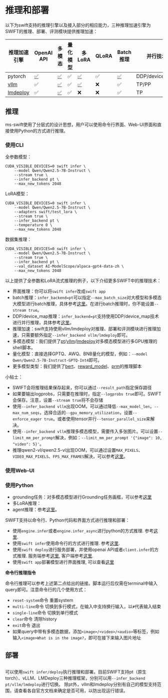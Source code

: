 # 推理和部署

以下为swift支持的推理引擎以及接入部分的相应能力，三种推理加速引擎为SWIFT的推理、部署、评测模块提供推理加速：

| 推理加速引擎 | OpenAI API | 多模态 |  量化模型 | 多LoRA | QLoRA | Batch推理 | 并行技术       |
| ------------ | -------------- | ---------- | ------ | -------- | ------ | ----- | ----- |
| pytorch      | [✅](https://github.com/modelscope/ms-swift/blob/main/examples/deploy/client/llm/chat/openai_client.py) | [✅](https://github.com/modelscope/ms-swift/blob/main/examples/app/mllm.sh) |     ✅        | [✅](https://github.com/modelscope/ms-swift/blob/main/examples/infer/demo_lora.py) | ✅     | [✅](https://github.com/modelscope/ms-swift/blob/main/examples/infer/pt/batch_ddp.sh) |DDP/device_map |
| [vllm](https://github.com/vllm-project/vllm)         | ✅          | [✅](https://github.com/modelscope/ms-swift/blob/main/examples/infer/vllm/mllm_tp.sh) |    ✅        | [✅](https://github.com/modelscope/ms-swift/blob/main/examples/deploy/lora/server.sh) | ❌    | ✅ |  TP/PP   |
| [lmdeploy](https://github.com/InternLM/lmdeploy)    | ✅          | [✅](https://github.com/modelscope/ms-swift/blob/main/examples/infer/lmdeploy/mllm_tp.sh) |      ✅        | ❌      | ❌     | ✅ | TP     |


## 推理
ms-swift使用了分层式的设计思想，用户可以使用命令行界面、Web-UI界面和直接使用Python的方式进行推理。

### 使用CLI

全参数模型：
```shell
CUDA_VISIBLE_DEVICES=0 swift infer \
    --model Qwen/Qwen2.5-7B-Instruct \
    --stream true \
    --infer_backend pt \
    --max_new_tokens 2048
```

LoRA模型：
```shell
CUDA_VISIBLE_DEVICES=0 swift infer \
    --model Qwen/Qwen2.5-7B-Instruct \
    --adapters swift/test_lora \
    --stream true \
    --infer_backend pt \
    --temperature 0 \
    --max_new_tokens 2048
```


数据集推理：
```shell
CUDA_VISIBLE_DEVICES=0 swift infer \
    --model Qwen/Qwen2.5-7B-Instruct \
    --stream true \
    --infer_backend pt \
    --val_dataset AI-ModelScope/alpaca-gpt4-data-zh \
    --max_new_tokens 2048
```

以上提供了全参数和LoRA流式推理的例子，以下介绍更多SWIFT中的推理技术：
- 界面推理：你可以将`swift infer`改成`swift app`
- batch推理：`infer_backend=pt`可以指定`--max_batch_size`对大模型和多模态大模型进行batch推理，具体参考[这里](https://github.com/modelscope/ms-swift/blob/main/examples/infer/pt/batch_ddp.sh)。在进行batch推理时，你不能设置`--stream true`。
- DDP/device_map推理：`infer_backend=pt`支持使用DDP/device_map技术进行并行推理，具体参考[这里](https://github.com/modelscope/ms-swift/blob/main/examples/infer/pt/mllm_device_map.sh)。
- 推理加速：swift支持使用vllm/lmdeploy对推理、部署和评测模块进行推理加速，只需要额外指定`--infer_backend vllm/lmdeploy`即可。
- 多模态模型：我们提供了[pt](https://github.com/modelscope/ms-swift/blob/main/examples/infer/pt/mllm_device_map.sh)/[vllm](https://github.com/modelscope/ms-swift/blob/main/examples/infer/vllm/mllm_tp.sh)/[lmdeploy](https://github.com/modelscope/ms-swift/blob/main/examples/infer/lmdeploy/mllm_tp.sh)对多模态模型进行多GPU推理的shell脚本。
- 量化模型：直接选择GPTQ、AWQ、BNB量化的模型，例如：`--model Qwen/Qwen2.5-7B-Instruct-GPTQ-Int4`即可。
- 更多模型类型：我们提供了[bert](https://github.com/modelscope/ms-swift/blob/main/examples/infer/pt/bert.sh)、[reward_model](https://github.com/modelscope/ms-swift/blob/main/examples/infer/pt/reward_model.sh)、[prm](https://github.com/modelscope/ms-swift/blob/main/examples/infer/pt/prm.sh)的推理脚本


小帖士：
- SWIFT会将推理结果保存起来，你可以通过`--result_path`指定保存路径
- 如果要输出logprobs，只需要在推理时，指定`--logprobs true`即可。SWIFT会保存。注意，设置`--stream true`将不会存储
- 使用`--infer_backend vllm`出现OOM，可以通过降低`--max_model_len`，`--max_num_seqs`，选择合适的`--gpu_memory_utilization`，设置`--enforce_eager true`。或者使用tensor并行`--tensor_parallel_size`来解决。
- 使用`--infer_backend vllm`推理多模态模型，需要传入多张图片。可以设置`--limit_mm_per_prompt`解决，例如：`--limit_mm_per_prompt '{"image": 10, "video": 5}'`。
- 推理qwen2-vl/qwen2.5-vl出现OOM，可以通过设置`MAX_PIXELS`、`VIDEO_MAX_PIXELS`、`FPS_MAX_FRAMES`解决，可以参考[这里](https://github.com/modelscope/ms-swift/blob/main/examples/app/mllm.sh)。


### 使用Web-UI


### 使用Python


- grounding任务：对多模态模型进行Grounding任务画框，可以参考[这里](https://github.com/modelscope/ms-swift/blob/main/examples/infer/demo_grounding.py)
- 多LoRA推理：
- agent推理：参考[这里](https://github.com/modelscope/ms-swift/blob/main/examples/infer/demo_agent.py)。

SWIFT支持以命令行、Python代码和界面方式进行推理和部署：
- 使用`engine.infer`或者`engine.infer_async`进行python的方式推理. 参考[这里](https://github.com/modelscope/ms-swift/blob/main/examples/infer/demo.py).
- 使用`swift infer`使用命令行的方式进行推理. 参考[这里](https://github.com/modelscope/ms-swift/blob/main/examples/infer/cli_demo.sh).
- 使用`swift deploy`进行服务部署，并使用openai API或者`client.infer`的方式推理. 服务端参考[这里](https://github.com/modelscope/ms-swift/tree/main/examples/deploy/server), 客户端参考[这里](https://github.com/modelscope/ms-swift/tree/main/examples/deploy/client).
- 使用`swift app`部署模型进行界面推理, 可以查看[这里](../GetStarted/Web-UI.md)



**命令行推理指令**

命令行推理可以参考上述第二点给出的链接。脚本运行后仅需在terminal中输入query即可。注意命令行的几个使用方式：
- `reset-system`命令 重置system
- `multi-line`命令 切换到多行模式，在输入中支持换行输入，以`#`代表输入结束
- `single-line`命令 切换到单行模式
- `clear`命令 清除history
- `exit`命令 退出
- 如果query中带有多模态数据，添加`<image>/<video>/<audio>`等标签，例如输入`<image>What is in the image?`，即可在接下来输入图片地址



## 部署




##

可以使用`swift infer/deploy`执行推理和部署。目前SWIFT支持pt（原生torch）、vLLM、LMDeploy三种推理框架，分别可以用`--infer_backend pt/vllm/lmdeploy`进行切换。
除pt外，vllm和lmdeploy分别有自己的模型支持范围，请查看各自官方文档来确定是否可用，以防出现运行错误。
